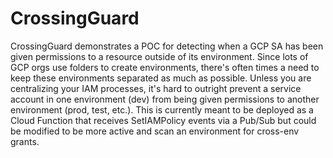 # CrossingGuard
CrossingGuard demonstrates a POC for detecting when a GCP SA has been given permissions to a resource outside of its environment. Since lots of GCP orgs use folders to create environments, there's often times a need to keep these environments separated as much as possible. Unless you are centralizing your IAM processes, it's hard to outright prevent a service account in one environment (dev) from being given permissions to another environment (prod, test, etc.). This is currently meant to be deployed as a Cloud Function that receives SetIAMPolicy events via a Pub/Sub but could be modified to be more active and scan an environment for cross-env grants.